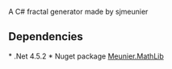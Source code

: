 A C# fractal generator made by sjmeunier

## Dependencies

* .Net 4.5.2
* Nuget package [Meunier.MathLib](www.nuget.org/packages/Meunier.MathLib)